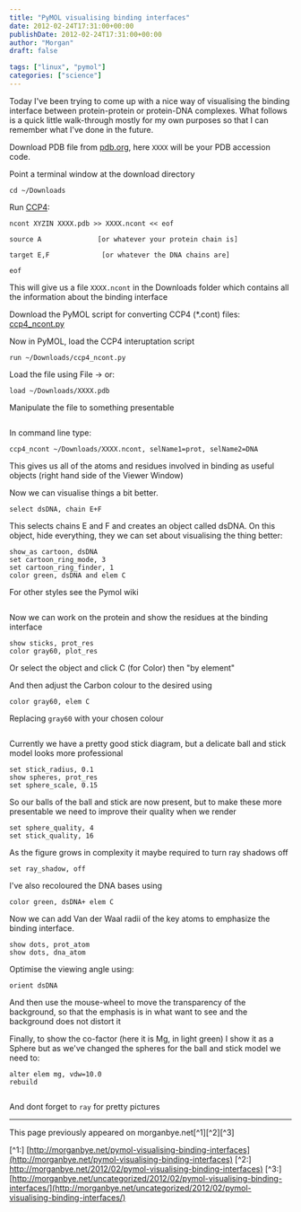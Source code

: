 ```yaml
---
title: "PyMOL visualising binding interfaces"
date: 2012-02-24T17:31:00+00:00
publishDate: 2012-02-24T17:31:00+00:00
author: "Morgan"
draft: false

tags: ["linux", "pymol"]
categories: ["science"]
---
```


Today I've been trying to come up with a nice way of visualising the binding interface between protein-protein or protein-DNA complexes. What follows is a quick little walk-through mostly for my own purposes so that I can remember what I've done in the future.

Download PDB file from [pdb.org](https://pdb.org), here `XXXX` will be your PDB accession code.

Point a terminal window at the download directory
```
cd ~/Downloads
```

Run [CCP4](http://www.ccp4.ac.uk/download.php):
```
ncont XYZIN XXXX.pdb >> XXXX.ncont << eof

source A              [or whatever your protein chain is]

target E,F             [or whatever the DNA chains are]

eof
```

This will give us a file `XXXX.ncont` in the Downloads folder which contains all the information about the binding interface

Download the PyMOL script for converting CCP4 (*.cont) files: [ccp4_ncont.py](https://github.com/Pymol-Scripts/Pymol-script-repo/raw/master/ccp4_ncont.py)

Now in PyMOL, load the CCP4 interuptation script
```
run ~/Downloads/ccp4_ncont.py
```

Load the file using File -> or:
```
load ~/Downloads/XXXX.pdb
```

Manipulate the file to something presentable

<image>

In command line type:
```
ccp4_ncont ~/Downloads/XXXX.ncont, selName1=prot, selName2=DNA
```

This gives us all of the atoms and residues involved in binding as useful objects (right hand side of the Viewer Window)

Now we can visualise things a bit better.
```
select dsDNA, chain E+F
```

This selects chains E and F and creates an object called dsDNA. On this object, hide everything, they we can set about visualising the thing better:
```
show_as cartoon, dsDNA
set cartoon_ring_mode, 3
set cartoon_ring_finder, 1
color green, dsDNA and elem C
```

For other styles see the Pymol wiki

<image>

Now we can work on the protein and show the residues at the binding interface
```
show sticks, prot_res
color gray60, plot_res
```

Or select the object and click C (for Color) then "by element"

And then adjust the Carbon colour to the desired using
```
color gray60, elem C
```

Replacing `gray60` with your chosen colour

<image>

Currently we have a pretty good stick diagram, but a delicate ball and stick model looks more professional
```
set stick_radius, 0.1
show spheres, prot_res
set sphere_scale, 0.15
```

So our balls of the ball and stick are now present, but to make these more presentable we need to improve their quality when we render
```
set sphere_quality, 4
set stick_quality, 16
```

As the figure grows in complexity it maybe required to turn ray shadows off
```
set ray_shadow, off
```

I've also recoloured the DNA bases using
```
color green, dsDNA+ elem C
```

Now we can add Van der Waal radii of the key atoms to emphasize the binding interface.
```
show dots, prot_atom
show dots, dna_atom
```


Optimise the viewing angle using:
```
orient dsDNA
```

And then use the mouse-wheel to move the transparency of the background, so that the emphasis is in what want to see and the background does not distort it

Finally, to show the co-factor (here it is Mg, in light green) I show it as a Sphere but as we've changed the spheres for the ball and stick model we need to:
```
alter elem mg, vdw=10.0
rebuild
```

<image>

And dont forget to `ray` for pretty pictures


----
This page previously appeared on morganbye.net[^1][^2][^3]

[^1:] [http://morganbye.net/pymol-visualising-binding-interfaces](http://morganbye.net/pymol-visualising-binding-interfaces)
[^2:] [http://morganbye.net/2012/02/pymol-visualising-binding-interfaces)](http://morganbye.net/2012/02/pymol-visualising-binding-interfaces)
[^3:] [http://morganbye.net/uncategorized/2012/02/pymol-visualising-binding-interfaces/](http://morganbye.net/uncategorized/2012/02/pymol-visualising-binding-interfaces/)
